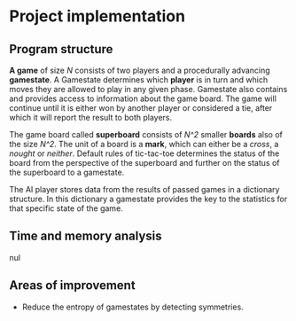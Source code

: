 # Project implementation


## Program structure
**A game** of size *N* consists of two players and a procedurally advancing **gamestate**. A Gamestate determines which **player** is in turn and which moves they are allowed to play in any given phase. Gamestate also contains and provides access to information about the game board. The game will continue until it is either won by another player or considered a tie, after which it will report the result to both players.

The game board called **superboard** consists of *N^2* smaller **boards** also of the size *N^2*. The unit of a board is a **mark**, which can either be a *cross*, a *nought* or *neither*. Default rules of tic-tac-toe determines the status of the board from the perspective of the superboard and further on the status of the superboard to a gamestate.

The AI player stores data from the results of passed games in a dictionary structure. In this dictionary a gamestate provides the key to the statistics for that specific state of the game.


## Time and memory analysis
nul


## Areas of improvement
* Reduce the entropy of gamestates by detecting symmetries.
